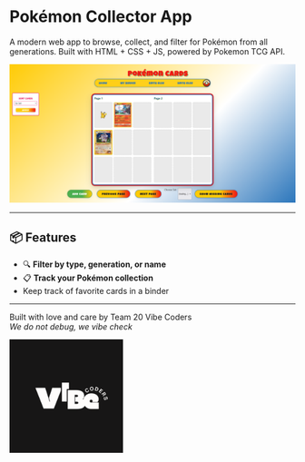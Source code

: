 # Pokémon Collector App

<!-- TODO: 
- read here: https://github.com/matiassingers/awesome-readme for more good README.md files
- make a gif for website usage (would be cool)
- link website when its all done :)
-->

A modern web app to browse, collect, and filter for Pokémon from all generations. Built with HTML + CSS + JS, powered by Pokemon TCG API.

![App Screenshot](admin/misc/app_screenshot.png)

---

## 📦 Features

- 🔍 **Filter by type, generation, or name**
- 📋 **Track your Pokémon collection**
- Keep track of favorite cards in a binder

---

Built with love and care by Team 20 Vibe Coders  
*We do not debug, we vibe check*  

<img src="admin/branding/darklogo.png" alt="drawing" width="200"/>
